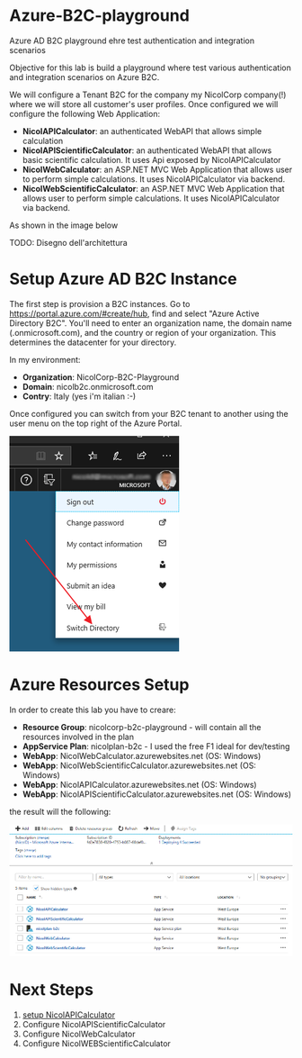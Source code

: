 # Azure-B2C-playground
Azure AD B2C playground ehre test authentication and integration scenarios

Objective for this lab is build a playground where test various authentication and integration scenarios on Azure B2C.

We will configure a Tenant B2C for the company my NicolCorp company(!) where we will store all customer's user profiles. Once configured we will configure the following Web Application:

* 	**NicolAPICalculator**: an authenticated WebAPI that allows simple calculation
* 	**NicolAPIScientificCalculator**: an authenticated WebAPI that allows basic scientific calculation. It uses Api exposed by NicolAPICalculator
* 	**NicolWebCalculator**: an ASP.NET MVC Web Application that allows user to perform simple calculations. It uses NicolAPICalculator via backend.
* 	**NicolWebScientificCalculator**:  an ASP.NET MVC Web Application that allows user to perform simple calculations. It uses NicolAPICalculator via backend.

As shown in the image below

TODO: Disegno dell'architettura

# Setup Azure AD B2C Instance

The first step is provision a B2C instances. Go to https://portal.azure.com/#create/hub, find and select "Azure Active Directory B2C". You'll need to enter an organization name, the domain name (.onmicrosoft.com), and the country or region of your organization. This determines the datacenter for your directory.

In my environment:

* 	**Organization**: NicolCorp-B2C-Playground
* 	**Domain**: nicolb2c.onmicrosoft.com
* 	**Contry**: Italy (yes i'm italian :-)
	
Once configured you can switch from your B2C tenant to another using the user menu on the top right of the Azure Portal.

![change directory](assets/img01.png)

# Azure Resources Setup

In order to create this lab you have to creare:

* **Resource Group**: nicolcorp-b2c-playground - will contain all the resources involved in the plan
* **AppService Plan**: nicolplan-b2c - I used the free F1 ideal for dev/testing
* **WebApp**: NicolWebCalculator.azurewebsites.net (OS: Windows)
* **WebApp**: NicolWebScientificCalculator.azurewebsites.net (OS: Windows)
* **WebApp**: NicolAPICalculator.azurewebsites.net (OS: Windows)
* **WebApp**: NicolAPIScientificCalculator.azurewebsites.net (OS: Windows)
 
the result will the following:

![resource group](assets/img02.png)

# Next Steps

1. [setup NicolAPICalculator](setup-apicalculator.md)
2. Configure NicolAPIScientificCalculator
3. Configure NicolWebCalculator
4. Configure NicolWEBScientificCalculator
